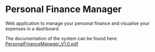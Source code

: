 # Personal Finance Manager
Web application to manage your personal finance and visualise your expenses in a dashboard.

The documentation of the system can be found here: 
[PersonalFinanceManager_V1.0.pdf](Documentation/PersonalFinanceManager_V1.1.pdf)


